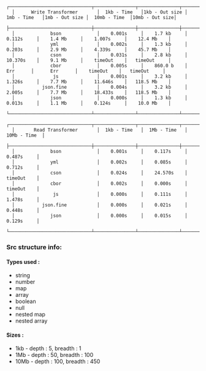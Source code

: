       ┌──────────────────────────────┬───────────────┬───────────────┬───────────────┬───────────────┬───────────────┬───────────────┐
      │      Write Transformer       │  1kb - Time   │1kb - Out size │  1mb - Time   │1mb - Out size │  10mb - Time  │10mb - Out size│
      ├──────────────────────────────┼───────────────┼───────────────┼───────────────┼───────────────┼───────────────┼───────────────┤
      │             bson             │    0.001s     │    1.7 kb     │    0.112s     │    1.4 Mb     │    1.007s     │    12.4 Mb    │
      │             yml              │    0.002s     │    1.3 kb     │    0.203s     │    2.9 Mb     │    4.339s     │    45.7 Mb    │
      │             cson             │    0.031s     │    2.8 kb     │    10.370s    │    9.1 Mb     │    timeOut    │   timeOut     │
      │             cbor             │    0.005s     │    860.0 b    │      Err      │      Err      │    timeOut    │   timeOut     │
      │              js              │    0.001s     │    3.2 kb     │    1.326s     │    7.7 Mb     │    11.646s    │   118.5 Mb    │
      │          json.fine           │    0.004s     │    3.2 kb     │    2.005s     │    7.7 Mb     │    18.433s    │   118.5 Mb    │
      │             json             │    0.000s     │    1.3 kb     │    0.013s     │    1.1 Mb     │    0.124s     │    10.0 Mb    │
      └──────────────────────────────┴───────────────┴───────────────┴───────────────┴───────────────┴───────────────┴───────────────┘
      ┌──────────────────────────────┬───────────────┬───────────────┬───────────────┐
      │       Read Transformer       │  1kb - Time   │  1Mb - Time   │  10Mb - Time  │
      ├──────────────────────────────┼───────────────┼───────────────┼───────────────┤
      │             bson             │    0.001s     │    0.117s     │    0.487s     │
      │             yml              │    0.002s     │    0.085s     │    0.712s     │
      │             cson             │    0.024s     │    24.570s    │    timeOut    │
      │             cbor             │    0.002s     │    0.000s     │    timeOut    │
      │              js              │    0.000s     │    0.111s     │    1.478s     │
      │          json.fine           │    0.000s     │    0.021s     │    0.448s     │
      │             json             │    0.000s     │    0.015s     │    0.129s     │
      └──────────────────────────────┴───────────────┴───────────────┴───────────────┘

### Src structure info:

#### Types used :
*  string
*  number
*  map
*  array
*  boolean
*  null
*  nested map
*  nested array

#### Sizes :
* 1kb - depth : 5, breadth : 1
* 1Mb - depth : 50, breadth : 100
* 10Mb - depth : 100, breadth : 450
